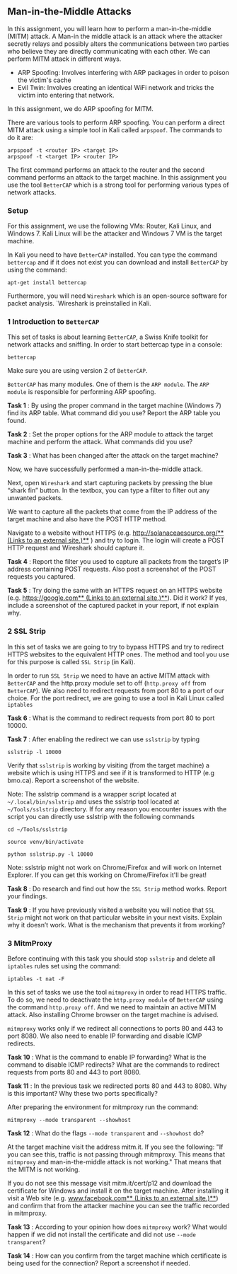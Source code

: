 ## Man-in-the-Middle Attacks

In this assignment, you will learn how to perform a man-in-the-middle (MITM) attack. A Man-in the middle attack is an attack where the attacker secretly relays and possibly alters the communications between two parties who believe they are directly communicating with each other. We can perform MITM attack in different ways.

* ARP Spoofing: Involves interfering with ARP packages in order to poison the victim's cache
* Evil Twin: Involves creating an identical WiFi network and tricks the victim into entering that network.

In this assignment, we do ARP spoofing for MITM.

There are various tools to perform ARP spoofing. You can perform a direct MITM attack using a simple tool in Kali called `arpspoof`. The commands to do it are:

```
arpspoof -t <router IP> <target IP>
arpspoof -t <target IP> <router IP>
```

The first command performs an attack to the router and the second command performs an attack to the target machine. In this assignment you use the tool `BetterCAP` which is a strong tool for performing various types of network attacks.

### Setup

For this assignment, we use the following VMs: Router, Kali Linux, and Windows 7. Kali Linux will be the attacker and Windows 7 VM is the target machine.

In Kali you need to have `BetterCAP` installed. You can type the command `bettercap` and if it does not exist you can download and install `BetterCAP` by using the command:

```
apt-get install bettercap
```

Furthermore, you will need `Wireshark` which is an open-source software for packet analysis. `Wireshark is preinstalled in Kali.

### 1 Introduction to `BetterCAP`

This set of tasks is about learning `BetterCAP`, a Swiss Knife toolkit for network attacks and sniffing. In order to start bettercap type in a console:

```
bettercap
```

Make sure you are using version 2 of `BetterCAP`.

`BetterCAP` has many modules. One of them is the `ARP module`. The `ARP module` is responsible for performing ARP spoofing.

**Task 1** : By using the proper command in the target machine (Windows 7) find its ARP table. What command did you use? Report the ARP table you found.

**Task 2** : Set the proper options for the ARP module to attack the target machine and perform the attack. What commands did you use?

**Task 3** : What has been changed after the attack on the target machine?

Now, we have successfully performed a man-in-the-middle attack.

Next, open `Wireshark` and start capturing packets by pressing the blue “shark fin” button. In the textbox, you can type a filter to filter out any unwanted packets.

We want to capture all the packets that come from the IP address of the target machine and also have the POST HTTP method.

Navigate to a website without HTTPS (e.g. [http://solanaceaesource.org/** (Links to an external site.)**](http://solanaceaesource.org/) ) and try to login. The login will create a POST HTTP request and Wireshark should capture it.

**Task 4** : Report the filter you used to capture all packets from the target’s IP address containing POST requests. Also post a screenshot of the POST requests you captured.

**Task 5** : Try doing the same with an HTTPS request on an HTTPS website (e.g. [https://google.com** (Links to an external site.)**](https://google.com/)). Did it work? If yes, include a screenshot of the captured packet in your report, if not explain why.

### 2 SSL Strip

In this set of tasks we are going to try to bypass HTTPS and try to redirect HTTPS websites to the equivalent HTTP ones. The method and tool you use for this purpose is called `SSL Strip` (in Kali).

In order to run `SSL Strip` we need to have an active MITM attack with `BetterCAP` and the http.proxy module set to off (`http.proxy off` from `BetterCAP`). We also need to redirect requests from port 80 to a port of our choice. For the port redirect, we are going to use a tool in Kali Linux called `iptables`

**Task 6** : What is the command to redirect requests from port 80 to port 10000.

**Task 7** : After enabling the redirect we can use `sslstrip` by typing

```
sslstrip -l 10000
```

Verify that `sslstrip` is working by visiting (from the target machine) a website which is using HTTPS and see if it is transformed to HTTP (e.g bmo.ca). Report a screenshot of the website.

Note: The sslstrip command is a wrapper script located at `~/.local/bin/sslstrip` and uses the sslstrip tool located at `~/Tools/sslstrip` directory. If for any reason you encounter issues with the script you can directly use sslstrip with the following commands

`cd ~/Tools/sslstrip`

`source venv/bin/activate`

`python sslstrip.py -l 10000`

Note: sslstrip might not work on Chrome/Firefox and will work on Internet Explorer. If you can get this working on Chrome/Firefox it'll be great!

**Task 8** : Do research and find out how the `SSL Strip` method works. Report your findings.

**Task 9** : If you have previously visited a website you will notice that `SSL Strip` might not work on that particular website in your next visits. Explain why it doesn’t work. What is the mechanism that prevents it from working?

### 3 MitmProxy

Before continuing with this task you should stop `sslstrip` and delete all `iptables` rules set using the command:

```
iptables -t nat -F
```

In this set of tasks we use the tool `mitmproxy` in order to read HTTPS traffic. To do so, we need to deactivate the `http.proxy module` of `BetterCAP` using the command `http.proxy off`. And we need to maintain an active MITM attack. Also installing Chrome browser on the target machine is advised.

`mitmproxy` works only if we redirect all connections to ports 80 and 443 to port 8080. We also need to enable IP forwarding and disable ICMP redirects.

**Task 10** : What is the command to enable IP forwarding? What is the command to disable ICMP redirects? What are the commands to redirect requests from ports 80 and 443 to port 8080.

**Task 11** : In the previous task we redirected ports 80 and 443 to 8080. Why is this important? Why these two ports specifically?

After preparing the environment for mitmproxy run the command:

```
mitmproxy --mode transparent --showhost
```

**Task 12** : What do the flags `--mode transparent` and `--showhost` do?

At the target machine visit the address mitm.it. If you see the following: "If you can see this, traffic is not passing through mitmproxy. This means that `mitmproxy` and man-in-the-middle attack is not working." That means that the MITM is not working.

If you do not see this message visit mitm.it/cert/p12 and download the certificate for Windows and install it on the target machine. After installing it visit a Web site (e.g. [www.facebook.com** (Links to an external site.)**](http://www.facebook.com/)) and confirm that from the attacker machine you can see the traffic recorded in mitmproxy.

**Task 13** : According to your opinion how does `mitmproxy` work? What would happen if we did not install the certificate and did not use `--mode transparent`?

**Task 14** : How can you confirm from the target machine which certificate is being used for the connection? Report a screenshot if needed.
